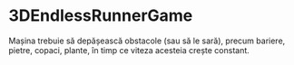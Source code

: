 # 3DEndlessRunnerGame

Mașina trebuie să depășească obstacole (sau să le sară), precum bariere, pietre, copaci, plante, în timp ce viteza acesteia crește constant.
